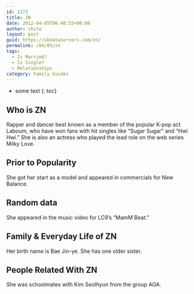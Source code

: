 ```yaml
---
id: 1373
title: ZN
date: 2012-04-05T06:48:53+00:00
author: chito
layout: post
guid: https://ukdataservers.com/zn/
permalink: /04/05/zn
tags:
  - Is Married?
  - Is Single?
  - Relationships
category: Family Guides
---
```


* some text
{: toc}
          
          
## Who is  ZN
                  
                  
                  
Rapper and dancer best known as a member of the popular K-pop act Laboum, who have won fans with hit singles like &#8220;Sugar Sugar&#8221; and &#8220;Hwi Hwi.&#8221; She is also an actress who played the lead role on the web series Milky Love. 
                  
                
                
                
## Prior to Popularity 
                  
                  
                  
She got her start as a model and appeared in commercials for New Balance. 
                  
                
                
                
## Random data 
                  
                  
                  
She appeared in the music video for LC9&#8217;s &#8220;MamM Beat.&#8221;
                  
                
                
                
## Family & Everyday Life of ZN
                  
                  
                  
Her birth name is Bae Jin-ye. She has one older sister.
                  
                
                
                
## People Related With  ZN
                  
                  
                  
She was schoolmates with Kim Seolhyun from the group AOA.
                  
                
              
            
          
          
          
    
    
  
